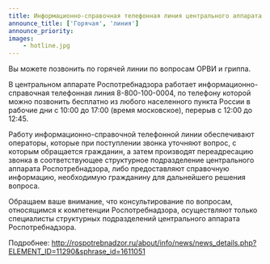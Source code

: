 ```yaml
---
title: Информационно-справочная телефонная линия центрального аппарата Роспотребнадзора
announce_title: ['Горячая', 'линия']
announce_priority:
images:
    - hotline.jpg
---
```


Вы можете позвонить по горячей линии по вопросам ОРВИ и гриппа.

В центральном аппарате Роспотребнадзора работает информационно-справочная телефонная линия 8-800-100-0004, по телефону которой
можно позвонить бесплатно из любого населенного пункта России в рабочие дни с 10:00 до 17:00 (время московское),
перерыв с 12:00 до 12:45.

<!--more-->
Работу информационно-справочной телефонной линии обеспечивают операторы, которые при поступлении звонка уточняют вопрос, с которым обращается
гражданин, а затем производят переадресацию звонка в соответствующее структурное подразделение центрального аппарата Роспотребнадзора,
либо предоставляют справочную информацию, необходимую гражданину  для дальнейшего решения вопроса.

Обращаем ваше внимание, что консультирование по вопросам, относящимся к компетенции Роспотребнадзора, осуществляют
только специалисты структурных подразделений центрального аппарата Роспотребнадзора.

Подробнее: http://rospotrebnadzor.ru/about/info/news/news_details.php?ELEMENT_ID=11290&sphrase_id=1611051
